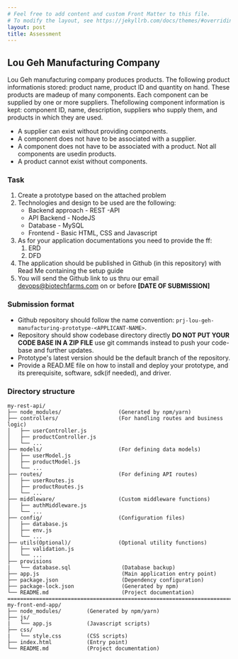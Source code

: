 ```yaml
---
# Feel free to add content and custom Front Matter to this file.
# To modify the layout, see https://jekyllrb.com/docs/themes/#overriding-theme-defaults
layout: post
title: Assessment
---
```

## **Lou Geh Manufacturing Company**
Lou Geh manufacturing company produces products. The following product informationis stored: product name, product ID and quantity on hand. These products are madeup of many components. Each component can be supplied by one or more suppliers. Thefollowing component information is kept: component ID, name, description, suppliers who supply them, and products in which they are used.

- A supplier can exist without providing components.
- A component does not have to be associated with a supplier.
- A component does not have to be associated with a product. Not all components are usedin products.
- A product cannot exist without components.


### **Task**
1. Create a prototype based on the attached problem
2. Technologies and design to be used are the following:
    * Backend approach - REST -API
    * API Backend -  NodeJS
    * Database - MySQL
    * Frontend - Basic HTML, CSS and Javascript
3. As for your application documentations you need to provide the ff:
   1. ERD
   2. DFD
4. The application should be published in Github (in this repository) with Read Me containing the setup guide
5. You will send the Github link to us thru our email devops@biotechfarms.com on or before **[DATE OF SUBMISSION]**

### **Submission format**
- Github repository should follow the name convention: ```prj-lou-geh-manufacturing-prototype-<APPLICANT-NAME>```.
- Repository should show codebase directory directly **DO NOT PUT YOUR CODE BASE IN A ZIP FILE** use git commands instead to push your code-base and further updates.
- Prototype's latest version should be the default branch of the repository.
- Provide a READ.ME file on how to install and deploy your prototype, and its prerequisite, software, sdk(if needed), and driver.


### **Directory structure**
    my-rest-api/
    ├── node_modules/                  (Generated by npm/yarn)
    ├── controllers/                   (For handling routes and business logic)
    │   ├── userController.js
    │   ├── productController.js
    │   └── ...
    ├── models/                        (For defining data models)
    │   ├── userModel.js
    │   ├── productModel.js
    │   └── ...
    ├── routes/                        (For defining API routes)
    │   ├── userRoutes.js
    │   ├── productRoutes.js
    │   └── ...
    ├── middleware/                    (Custom middleware functions)
    │   ├── authMiddleware.js
    │   └── ...
    ├── config/                        (Configuration files)
    │   ├── database.js
    │   ├── env.js
    │   └── ...
    ├── utils(Optional)/               (Optional utility functions)
    │   ├── validation.js
    │   └── ...
    ├── provisions
    |   └── database.sql                (Database backup)
    ├── app.js                          (Main application entry point)
    ├── package.json                    (Dependency configuration)
    ├── package-lock.json               (Generated by npm)
    └── README.md                       (Project documentation)
    ========================================================================
    my-front-end-app/
    ├── node_modules/        (Generated by npm/yarn)
    ├── js/
    |   └── app.js           (Javascript scripts)
    ├── css/
    |   └── style.css        (CSS scripts)
    ├── index.html           (Entry point)
    └── README.md            (Project documentation)
